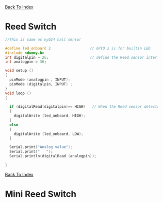 [Back To Index](https://github.com/Sanjay0302/Sensor-Workshop-#readme)

# Reed Switch
```c
//This is same as ky024 hall sensor

#define led_onboard 2                  // GPIO 2 is for builtin LED
#include <dummy.h>
int digitalpin = 26;                   // define the Reed sensor interfaces
int analogpin = 36;

void setup ()
{
  pinMode (analogpin , INPUT);
  pinMode (digitalpin, INPUT) ; 
}
void loop ()
{ 
  
  if (digitalRead(digitalpin)== HIGH)   // When the Reed sensor detects a signal, LED flashes
  {
    digitalWrite (led_onboard, HIGH);
  }
  else
  {
    digitalWrite (led_onboard, LOW);
  }

  Serial.print("Analog value");
  Serial.print("   ");
  Serial.println(digitalRead (analogpin));
  
}

```
[Back To Index](https://github.com/Sanjay0302/Sensor-Workshop-#readme)

# Mini Reed Switch
```c


```
